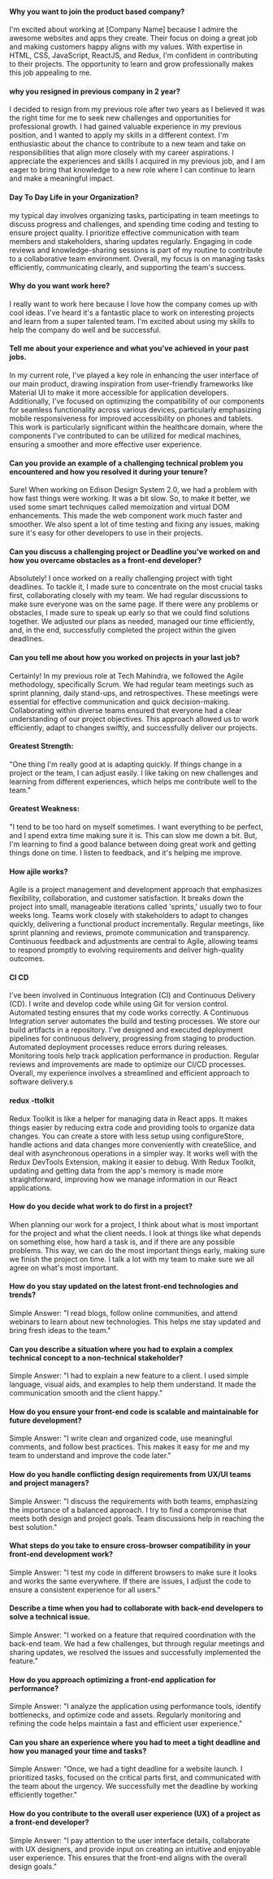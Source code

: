 #### Why you want to join the product based company?
I'm excited about working at [Company Name] because I admire the awesome websites and apps they create. Their focus on doing a great job and making customers happy aligns with my values. With expertise in HTML, CSS, JavaScript, ReactJS, and Redux, I'm confident in contributing to their projects. The opportunity to learn and grow professionally makes this job appealing to me.

#### why you resigned in previous company in 2 year?
I decided to resign from my previous role after two years as I believed it was the right time for me to seek new challenges and opportunities for professional growth. I had gained valuable experience in my previous position, and I wanted to apply my skills in a different context. I'm enthusiastic about the chance to contribute to a new team and take on responsibilities that align more closely with my career aspirations. I appreciate the experiences and skills I acquired in my previous job, and I am eager to bring that knowledge to a new role where I can continue to learn and make a meaningful impact.

#### Day To Day Life in your Organization?
my typical day involves organizing tasks, participating in team meetings to discuss progress and challenges, and spending time coding and testing to ensure project quality. I prioritize effective communication with team members and stakeholders, sharing updates regularly. Engaging in code reviews and knowledge-sharing sessions is part of my routine to contribute to a collaborative team environment. Overall, my focus is on managing tasks efficiently, communicating clearly, and supporting the team's success.

#### Why do you want work here?
I really want to work here because I love how the company comes up with cool ideas. I've heard it's a fantastic place to work on interesting projects and learn from a super talented team. I'm excited about using my skills to help the company do well and be successful.

#### Tell me about your experience and what you've achieved in your past jobs.
In my current role, I've played a key role in enhancing the user interface of our main product, drawing inspiration from user-friendly frameworks like Material UI to make it more accessible for application developers. Additionally, I've focused on optimizing the compatibility of our components for seamless functionality across various devices, particularly emphasizing mobile responsiveness for improved accessibility on phones and tablets. This work is particularly significant within the healthcare domain, where the components I've contributed to can be utilized for medical machines, ensuring a smoother and more effective user experience.

#### Can you provide an example of a challenging technical problem you encountered and how you resolved it during your tenure?
Sure! When working on Edison Design System 2.0, we had a problem with how fast things were working. It was a bit slow. So, to make it better, we used some smart techniques called memoization and virtual DOM enhancements. This made the web component work much faster and smoother. We also spent a lot of time testing and fixing any issues, making sure it's easy for other developers to use in their projects.

#### Can you discuss a challenging project or Deadline you've worked on and how you overcame obstacles as a front-end developer?
Absolutely! I once worked on a really challenging project with tight deadlines. To tackle it, I made sure to concentrate on the most crucial tasks first, collaborating closely with my team. We had regular discussions to make sure everyone was on the same page. If there were any problems or obstacles, I made sure to speak up early so that we could find solutions together. We adjusted our plans as needed, managed our time efficiently, and, in the end, successfully completed the project within the given deadlines.

#### Can you tell me about how you worked on projects in your last job?
Certainly! In my previous role at Tech Mahindra, we followed the Agile methodology, specifically Scrum. We had regular team meetings such as sprint planning, daily stand-ups, and retrospectives. These meetings were essential for effective communication and quick decision-making. Collaborating within diverse teams ensured that everyone had a clear understanding of our project objectives. This approach allowed us to work efficiently, adapt to changes swiftly, and successfully deliver our projects.

#### Greatest Strength:
"One thing I'm really good at is adapting quickly. If things change in a project or the team, I can adjust easily. I like taking on new challenges and learning from different experiences, which helps me contribute well to the team."

#### Greatest Weakness:
"I tend to be too hard on myself sometimes. I want everything to be perfect, and I spend extra time making sure it is. This can slow me down a bit. But, I'm learning to find a good balance between doing great work and getting things done on time. I listen to feedback, and it's helping me improve.


#### How ajile works?
Agile is a project management and development approach that emphasizes flexibility, collaboration, and customer satisfaction. It breaks down the project into small, manageable iterations called 'sprints,' usually two to four weeks long. Teams work closely with stakeholders to adapt to changes quickly, delivering a functional product incrementally. Regular meetings, like sprint planning and reviews, promote communication and transparency. Continuous feedback and adjustments are central to Agile, allowing teams to respond promptly to evolving requirements and deliver high-quality outcomes.

#### CI CD
 I've been involved in Continuous Integration (CI) and Continuous Delivery (CD). I write and develop code while using Git for version control. Automated testing ensures that my code works correctly. A Continuous Integration server automates the build and testing processes. We store our build artifacts in a repository. I've designed and executed deployment pipelines for continuous delivery, progressing from staging to production. Automated deployment processes reduce errors during releases. Monitoring tools help track application performance in production. Regular reviews and improvements are made to optimize our CI/CD processes. Overall, my experience involves a streamlined and efficient approach to software delivery.s

 #### redux -ttolkit
 Redux Toolkit is like a helper for managing data in React apps. It makes things easier by reducing extra code and providing tools to organize data changes. You can create a store with less setup using configureStore, handle actions and data changes more conveniently with createSlice, and deal with asynchronous operations in a simpler way. It works well with the Redux DevTools Extension, making it easier to debug. With Redux Toolkit, updating and getting data from the app's memory is made more straightforward, improving how we manage information in our React applications.

#### How do you decide what work to do first in a project?
When planning our work for a project, I think about what is most important for the project and what the client needs. I look at things like what depends on something else, how hard a task is, and if there are any possible problems. This way, we can do the most important things early, making sure we finish the project on time. I talk a lot with my team to make sure we all agree on what's most important.









#### How do you stay updated on the latest front-end technologies and trends?
Simple Answer: "I read blogs, follow online communities, and attend webinars to learn about new technologies. This helps me stay updated and bring fresh ideas to the team."

#### Can you describe a situation where you had to explain a complex technical concept to a non-technical stakeholder?
Simple Answer: "I had to explain a new feature to a client. I used simple language, visual aids, and examples to help them understand. It made the communication smooth and the client happy."

#### How do you ensure your front-end code is scalable and maintainable for future development?
Simple Answer: "I write clean and organized code, use meaningful comments, and follow best practices. This makes it easy for me and my team to understand and improve the code later."

#### How do you handle conflicting design requirements from UX/UI teams and project managers?
Simple Answer: "I discuss the requirements with both teams, emphasizing the importance of a balanced approach. I try to find a compromise that meets both design and project goals. Team discussions help in reaching the best solution."

#### What steps do you take to ensure cross-browser compatibility in your front-end development work?
Simple Answer: "I test my code in different browsers to make sure it looks and works the same everywhere. If there are issues, I adjust the code to ensure a consistent experience for all users."

#### Describe a time when you had to collaborate with back-end developers to solve a technical issue.
Simple Answer: "I worked on a feature that required coordination with the back-end team. We had a few challenges, but through regular meetings and sharing updates, we resolved the issues and successfully implemented the feature."

#### How do you approach optimizing a front-end application for performance?
Simple Answer: "I analyze the application using performance tools, identify bottlenecks, and optimize code and assets. Regularly monitoring and refining the code helps maintain a fast and efficient user experience."

#### Can you share an experience where you had to meet a tight deadline and how you managed your time and tasks?
Simple Answer: "Once, we had a tight deadline for a website launch. I prioritized tasks, focused on the critical parts first, and communicated with the team about the urgency. We successfully met the deadline by working efficiently together."

#### How do you contribute to the overall user experience (UX) of a project as a front-end developer?
Simple Answer: "I pay attention to the user interface details, collaborate with UX designers, and provide input on creating an intuitive and enjoyable user experience. This ensures that the front-end aligns with the overall design goals."
